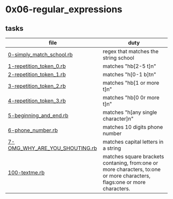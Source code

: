 # 0x06-regular_expressions

## tasks

| file | duty |
| ---- | ---- |
| [0-simply_match_school.rb](0-simply_match_school.rb) | regex that matches the string school |
| [1-repetition_token_0.rb](1-repetition_token_0.rb) | matches "hb[2-5 t]n" |
| [2-repetition_token_1.rb](2-repetition_token_1.rb) | matches "h[0-1 b]tn" |
| [3-repetition_token_2.rb](3-repetition_token_2.rb) | matches "hb[1 or more t]n"|
| [4-repetition_token_3.rb](4-repetition_token_3.rb) | matches "hb[0 0r more t]n"|
| [5-beginning_and_end.rb](5-beginning_and_end.rb) | matches "h[any single character]n"|
| [6-phone_number.rb](6-phone_number.rb) | matches 10 digits phone number |
| [7-OMG_WHY_ARE_YOU_SHOUTING.rb](7-OMG_WHY_ARE_YOU_SHOUTING.rb) | matches capital letters in a string |
| [100-textme.rb](100-textme.rb) | matches square brackets contaning, from:one or more characters, to:one or more characters, flags:one or more characters. |
